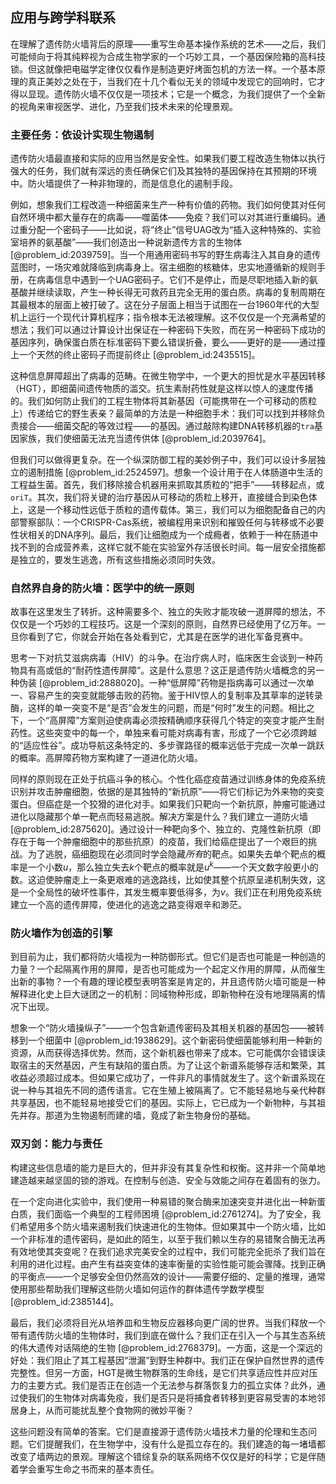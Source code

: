 ## 应用与跨学科联系

在理解了遗传防火墙背后的原理——重写生命基本操作系统的艺术——之后，我们可能倾向于将其纯粹视为合成生物学家的一个巧妙工具，一个基因保险箱的高科技锁。但这就像把电磁学定律仅仅看作是制造更好烤面包机的方法一样。一个基本原理的真正美妙之处在于，当我们在十几个看似无关的领域中发现它的回响时，它才得以显现。遗传防火墙不仅仅是一项技术；它是一个概念，为我们提供了一个全新的视角来审视医学、进化，乃至我们技术未来的伦理景观。

### 主要任务：依设计实现生物遏制

遗传防火墙最直接和实际的应用当然是安全性。如果我们要工程改造生物体以执行强大的任务，我们就有深远的责任确保它们及其独特的基因保持在其预期的环境中。防火墙提供了一种非物理的，而是信息化的遏制手段。

例如，想象我们工程改造一种细菌来生产一种有价值的药物。我们如何使其对任何自然环境中都大量存在的病毒——噬菌体——免疫？我们可以对其进行重编码。通过重分配一个密码子——比如说，将“终止”信号UAG改为“插入这种特殊的、实验室培养的氨基酸”——我们创造出一种说新遗传方言的生物体[@problem_id:2039759]。当一个用通用密码书写的野生病毒注入其自身的遗传蓝图时，一场灾难就降临到病毒身上。宿主细胞的核糖体，忠实地遵循新的规则手册，在病毒信息中遇到一个UAG密码子。它们不是停止，而是尽职地插入新的氨基酸并继续读取，产生一种长得无可救药且完全无用的蛋白质。病毒的复制周期在其最根本的层面上被打破了。这在分子层面上相当于试图在一台1960年代的大型机上运行一个现代计算机程序；指令根本无法被理解。这不仅仅是一个充满希望的想法；我们可以通过计算设计出保证在一种密码下失败，而在另一种密码下成功的基因序列，确保蛋白质在标准密码下要么错误折叠，要么——更好的是——通过撞上一个天然的终止密码子而提前终止 [@problem_id:2435515]。

这种信息屏障超出了病毒的范畴。在微生物学中，一个更大的担忧是水平基因转移（HGT），即细菌间遗传物质的滥交。抗生素耐药性就是这样以惊人的速度传播的。我们如何防止我们的工程生物体将其新基因（可能携带在一个可移动的质粒上）传递给它的野生表亲？最简单的方法是一种细胞手术：我们可以找到并移除负责接合——细菌交配的等效过程——的基因。通过敲除构建DNA转移机器的`tra`基因家族，我们使细菌无法充当遗传供体 [@problem_id:2039764]。

但我们可以做得更复杂。在一个纵深防御工程的美妙例子中，我们可以设计多层独立的遏制措施 [@problem_id:2524597]。想象一个设计用于在人体肠道中生活的工程益生菌。首先，我们移除接合机器用来抓取其质粒的“把手”——转移起点，或`oriT`。其次，我们将关键的治疗基因从可移动的质粒上移开，直接缝合到染色体上，这是一个移动性远低于质粒的遗传载体。第三，我们可以为细胞配备自己的内部警察部队：一个CRISPR-Cas系统，被编程用来识别和摧毁任何与转移或不必要性状相关的DNA序列。最后，我们让细胞成为一个成瘾者，依赖于一种在肠道中找不到的合成营养素，这样它就不能在实验室外存活很长时间。每一层安全措施都是独立的，要发生逃逸，所有这些措施必须同时失效。

### 自然界自身的防火墙：医学中的统一原则

故事在这里发生了转折。这种需要多个、独立的失败才能攻破一道屏障的想法，不仅仅是一个巧妙的工程技巧。这是一个深刻的原则，自然界已经使用了亿万年。一旦你看到了它，你就会开始在各处看到它，尤其是在医学的进化军备竞赛中。

思考一下对抗艾滋病病毒（HIV）的斗争。在治疗病人时，临床医生会谈到一种药物具有高或低的“耐药性遗传屏障”。这是什么意思？这正是遗传防火墙概念的另一种伪装 [@problem_id:2888020]。一种“低屏障”药物是指病毒可以通过一次单一、容易产生的突变就能够击败的药物。鉴于HIV惊人的复制率及其草率的逆转录酶，这样的单一突变不是“是否”会发生的问题，而是“何时”发生的问题。相比之下，一个“高屏障”方案则迫使病毒必须按精确顺序获得几个特定的突变才能产生耐药性。这些突变中的每一个，单独来看可能对病毒有害，形成了一个它必须跨越的“适应性谷”。成功导航这条特定的、多步骤路径的概率远低于完成一次单一跳跃的概率。高屏障药物方案构建了一道进化防火墙。

同样的原则现在正处于抗癌斗争的核心。个性化癌症疫苗通过训练身体的免疫系统识别并攻击肿瘤细胞，依据的是其独特的“新抗原”——将它们标记为外来物的突变蛋白。但癌症是一个狡猾的进化对手。如果我们只靶向一个新抗原，肿瘤可能通过进化以隐藏那个单一靶点而轻易逃脱。解决方案是什么？我们建立一道防火墙 [@problem_id:2875620]。通过设计一种靶向多个、独立的、克隆性新抗原（即存在于每一个肿瘤细胞中的那些抗原）的疫苗，我们给癌症提出了一个艰巨的挑战。为了逃脱，癌细胞现在必须同时学会隐藏*所有*的靶点。如果失去单个靶点的概率是一个小数$u$，那么独立失去$k$个靶点的概率就是$u^k$——一个天文数字般更小的数。这迫使肿瘤走上一条更艰难的逃逸路线，比如使其整个抗原呈递机制失效，这是一个全局性的破坏性事件，其发生概率要低得多，为$v$。我们正在利用免疫系统建立一个高的遗传屏障，使进化的逃逸之路变得艰辛和渺茫。

### 防火墙作为创造的引擎

到目前为止，我们都将防火墙视为一种防御形式。但它们是否也可能是一种创造的力量？一个起隔离作用的屏障，是否也可能成为一个起定义作用的屏障，从而催生出新的事物？一个有趣的理论模型表明答案是肯定的，并且遗传防火墙可能是一种解释进化史上巨大谜团之一的机制：同域物种形成，即新物种在没有地理隔离的情况下出现。

想象一个“防火墙操纵子”——一个包含新遗传密码及其相关机器的基因包——被转移到一个细菌中 [@problem_id:1938629]。这个新密码使细菌能够利用一种新的资源，从而获得选择优势。然而，这个新机器也带来了成本。它可能偶尔会错误读取宿主的天然基因，产生有缺陷的蛋白质。为了让这个新谱系能够存活和繁荣，其收益必须超过成本。但如果它成功了，一件非凡的事情就发生了。这个新谱系现在说一种与其祖先不同的遗传语言。它在生殖上被隔离了。它不能轻易地与亲代种群共享基因，也不能轻易地接受它们的基因。实际上，它已成为一个新物种，与其祖先并存。那道为生物遏制而建的墙，竟成了新生物身份的基础。

### 双刃剑：能力与责任

构建这些信息墙的能力是巨大的，但并非没有其复杂性和权衡。这并非一个简单地建造越来越坚固的锁的游戏。在控制与创造、安全与效能之间存在着固有的张力。

在一个定向进化实验中，我们使用一种易错的聚合酶来加速突变并进化出一种新蛋白质，我们面临一个典型的工程师困境 [@problem_id:2761274]。为了安全，我们希望用多个防火墙来遏制我们快速进化的生物体。但如果其中一个防火墙，比如一个非标准的遗传密码，是如此的陌生，以至于我们赖以生存的易错聚合酶无法再有效地使其突变呢？在我们追求完美安全的过程中，我们可能完全扼杀了我们旨在利用的进化过程。由产生有益突变体的速率衡量的实验性能可能会骤降。找到正确的平衡点——一个足够安全但仍然高效的设计——需要仔细的、定量的推理，通常使用那些帮助我们理解这些防火墙如何运作的群体遗传学数学模型 [@problem_id:2385144]。

最后，我们必须将目光从培养皿和生物反应器移向更广阔的世界。当我们释放一个带有遗传防火墙的生物体时，我们到底在做什么？我们正在引入一个与其生态系统的伟大遗传对话隔绝的生物 [@problem_id:2768379]。一方面，这是一个深远的好处：我们阻止了其工程基因“泄漏”到野生种群中。我们正在保护自然世界的遗传完整性。但另一方面，HGT是微生物群落的生命线，是它们共享适应性并应对压力的主要方式。我们是否正在创造一个无法参与群落恢复力的孤立实体？此外，通过使我们的生物体对病毒免疫，我们是否只是将捕食者转移到更容易受害的本地邻居身上，从而可能扰乱整个食物网的微妙平衡？

这些问题没有简单的答案。它们是直接源于遗传防火墙技术力量的伦理和生态问题。它们提醒我们，在生物学中，没有什么是孤立存在的。我们建造的每一堵墙都改变了墙两边的景观。理解这个错综复杂的联系网络不仅仅是好的科学；它是伴随着学会重写生命之书而来的基本责任。